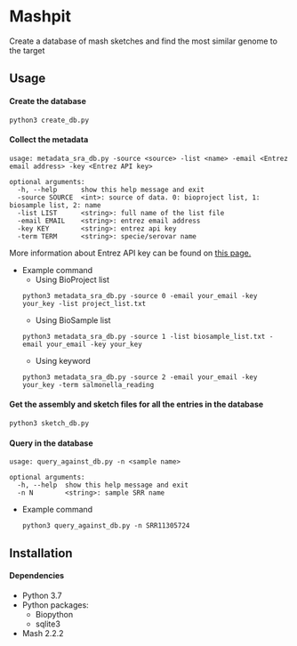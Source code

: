# Mashpit
Create a database of mash sketches and find the most similar genome to the target

## Usage

#### Create the database
```
python3 create_db.py
```

#### Collect the metadata
```
usage: metadata_sra_db.py -source <source> -list <name> -email <Entrez email address> -key <Entrez API key>

optional arguments:
  -h, --help      show this help message and exit
  -source SOURCE  <int>: source of data. 0: bioproject list, 1: biosample list, 2: name
  -list LIST      <string>: full name of the list file
  -email EMAIL    <string>: entrez email address
  -key KEY        <string>: entrez api key
  -term TERM      <string>: specie/serovar name
```
More information about Entrez API key can be found on [this page.](https://ncbiinsights.ncbi.nlm.nih.gov/2017/11/02/new-api-keys-for-the-e-utilities/)
- Example command
  - Using BioProject list
  ```
  python3 metadata_sra_db.py -source 0 -email your_email -key your_key -list project_list.txt
  ```
  - Using BioSample list
  ```
  python3 metadata_sra_db.py -source 1 -list biosample_list.txt -email your_email -key your_key
  ```
  - Using keyword
  ```
  python3 metadata_sra_db.py -source 2 -email your_email -key your_key -term salmonella_reading
  ```

#### Get the assembly and sketch files for all the entries in the database
```
python3 sketch_db.py
```

#### Query in the database
```
usage: query_against_db.py -n <sample name>

optional arguments:
  -h, --help  show this help message and exit
  -n N        <string>: sample SRR name
```
- Example command
  ```
  python3 query_against_db.py -n SRR11305724
  ```

## Installation

#### Dependencies

- Python 3.7
- Python packages:
  - Biopython
  - sqlite3
- Mash 2.2.2

